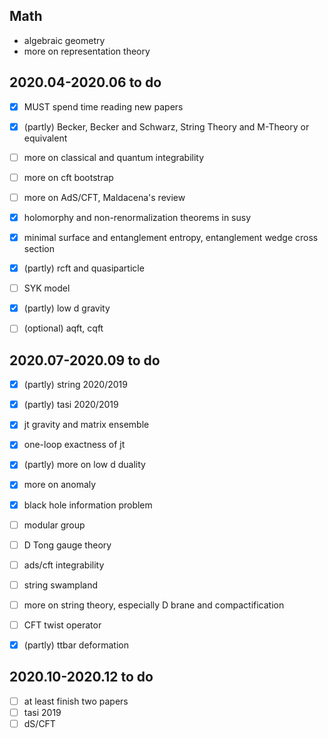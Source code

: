 ## Math

* algebraic geometry
* more on representation theory

## 2020.04-2020.06 to do 

- [x] MUST spend time reading new papers 
- [x] (partly) Becker, Becker and Schwarz, String Theory and M-Theory or equivalent
- [ ] more on classical and quantum integrability
- [ ] more on cft bootstrap
- [ ] more on AdS/CFT, Maldacena's review
- [x] holomorphy and non-renormalization theorems in susy
- [x] minimal surface and entanglement entropy, entanglement wedge cross section
- [x] (partly) rcft and quasiparticle
- [ ] SYK model
- [x] (partly) low d gravity
- [ ] (optional) aqft, cqft




## 2020.07-2020.09 to do
- [x] (partly) string 2020/2019
- [x] (partly) tasi 2020/2019
- [x] jt gravity and matrix ensemble
- [x] one-loop exactness of jt
- [x] (partly) more on low d duality
- [x] more on anomaly
- [x] black hole information problem
- [ ] modular group
- [ ] D Tong gauge theory
- [ ] ads/cft integrability
- [ ] string swampland
- [ ] more on string theory, especially D brane and compactification
- [ ] CFT twist operator
- [x] (partly) ttbar deformation


## 2020.10-2020.12 to do
- [ ] at least finish two papers
- [ ] tasi 2019
- [ ] dS/CFT